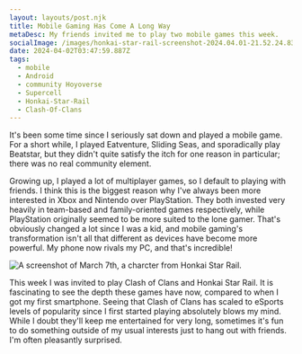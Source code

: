 ```yaml
---
layout: layouts/post.njk
title: Mobile Gaming Has Come A Long Way
metaDesc: My friends invited me to play two mobile games this week.
socialImage: /images/honkai-star-rail-screenshot-2024.04.01-21.52.24.83.png
date: 2024-04-02T03:47:59.887Z
tags:
  - mobile
  - Android
  - community Hoyoverse
  - Supercell
  - Honkai-Star-Rail
  - Clash-Of-Clans
---
```

It's been some time since I seriously sat down and played a mobile game. For a short while, I played Eatventure, Sliding Seas, and sporadically play Beatstar, but they didn't quite satisfy the itch for one reason in particular; there was no real community element.

Growing up, I played a lot of multiplayer games, so I default to playing with friends. I think this is the biggest reason why I've always been more interested in Xbox and Nintendo over PlayStation. They both invested very heavily in team-based and family-oriented games respectively, while PlayStation originally seemed to be more suited to the lone gamer. That's obviously changed a lot since I was a kid, and mobile gaming's transformation isn't all that different as devices have become more powerful. My phone now rivals my PC, and that's incredible!

![A screenshot of March 7th, a charcter from Honkai Star Rail.](/images/honkai-star-rail-screenshot-2024.04.01-21.52.24.83.png "March 7th, a charcter from Honkai Star Rail.")

This week I was invited to play Clash of Clans and Honkai Star Rail. It is fascinating to see the depth these games have now, compared to when I got my first smartphone. Seeing that Clash of Clans has scaled to eSports levels of popularity since I first started playing absolutely blows my mind. While I doubt they'll keep me entertained for very long, sometimes it's fun to do something outside of my usual interests just to hang out with friends. I'm often pleasantly surprised.

